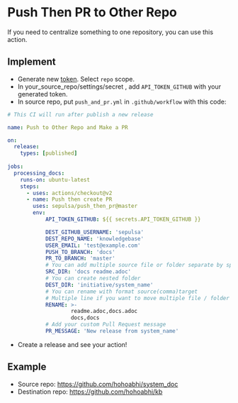 # Push Then PR to Other Repo

If you need to centralize something to one repository, you can use this action. 

## Implement

* Generate new [token](https://github.com/settings/tokens/new). Select `repo` scope.
* In your_source_repo/settings/secret , add `API_TOKEN_GITHUB` with your generated token.
* In source repo, put `push_and_pr.yml` in `.github/workflow` with this code:

```yaml
# This CI will run after publish a new release

name: Push to Other Repo and Make a PR

on:
  release:
    types: [published]
  
jobs:
  processing_docs:
    runs-on: ubuntu-latest
    steps:
      - uses: actions/checkout@v2
      - name: Push then create PR
        uses: sepulsa/push_then_pr@master
        env:
            API_TOKEN_GITHUB: ${{ secrets.API_TOKEN_GITHUB }}

            DEST_GITHUB_USERNAME: 'sepulsa'
            DEST_REPO_NAME: 'knowledgebase'
            USER_EMAIL: 'test@example.com'
            PUSH_TO_BRANCH: 'docs'
            PR_TO_BRANCH: 'master'
            # You can add multiple source file or folder separate by space
            SRC_DIR: 'docs readme.adoc' 
            # You can create nested folder
            DEST_DIR: 'initiative/system_name'
            # You can rename with format source(comma)target
            # Multiple line if you want to move multiple file / folder
            RENAME: >-
                    readme.adoc,docs.adoc
                    docs,docs
            # Add your custom Pull Request message
            PR_MESSAGE: 'New release from system_name'
```

* Create a release and see your action!

## Example

* Source repo: https://github.com/hohoabhi/system_doc
* Destination repo: https://github.com/hohoabhi/kb
